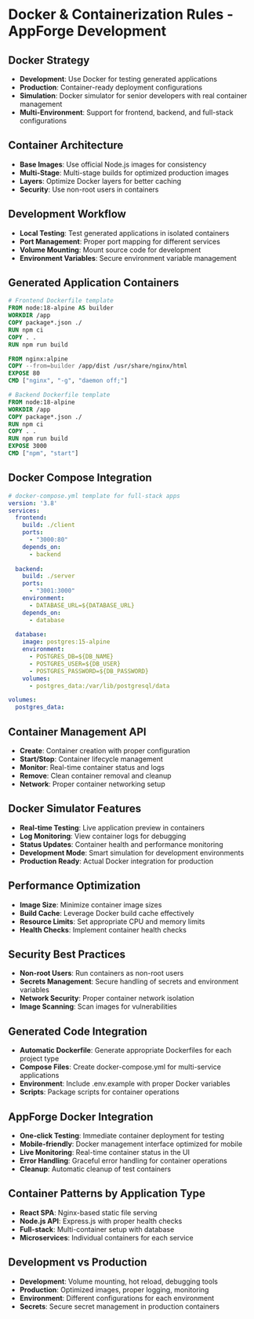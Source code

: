 # Docker & Containerization Rules - AppForge Development

## Docker Strategy
- **Development**: Use Docker for testing generated applications
- **Production**: Container-ready deployment configurations
- **Simulation**: Docker simulator for senior developers with real container management
- **Multi-Environment**: Support for frontend, backend, and full-stack configurations

## Container Architecture
- **Base Images**: Use official Node.js images for consistency
- **Multi-Stage**: Multi-stage builds for optimized production images
- **Layers**: Optimize Docker layers for better caching
- **Security**: Use non-root users in containers

## Development Workflow
- **Local Testing**: Test generated applications in isolated containers
- **Port Management**: Proper port mapping for different services
- **Volume Mounting**: Mount source code for development
- **Environment Variables**: Secure environment variable management

## Generated Application Containers
```dockerfile
# Frontend Dockerfile template
FROM node:18-alpine AS builder
WORKDIR /app
COPY package*.json ./
RUN npm ci
COPY . .
RUN npm run build

FROM nginx:alpine
COPY --from=builder /app/dist /usr/share/nginx/html
EXPOSE 80
CMD ["nginx", "-g", "daemon off;"]
```

```dockerfile
# Backend Dockerfile template
FROM node:18-alpine
WORKDIR /app
COPY package*.json ./
RUN npm ci
COPY . .
RUN npm run build
EXPOSE 3000
CMD ["npm", "start"]
```

## Docker Compose Integration
```yaml
# docker-compose.yml template for full-stack apps
version: '3.8'
services:
  frontend:
    build: ./client
    ports:
      - "3000:80"
    depends_on:
      - backend
  
  backend:
    build: ./server
    ports:
      - "3001:3000"
    environment:
      - DATABASE_URL=${DATABASE_URL}
    depends_on:
      - database
  
  database:
    image: postgres:15-alpine
    environment:
      - POSTGRES_DB=${DB_NAME}
      - POSTGRES_USER=${DB_USER}
      - POSTGRES_PASSWORD=${DB_PASSWORD}
    volumes:
      - postgres_data:/var/lib/postgresql/data

volumes:
  postgres_data:
```

## Container Management API
- **Create**: Container creation with proper configuration
- **Start/Stop**: Container lifecycle management
- **Monitor**: Real-time container status and logs
- **Remove**: Clean container removal and cleanup
- **Network**: Proper container networking setup

## Docker Simulator Features
- **Real-time Testing**: Live application preview in containers
- **Log Monitoring**: View container logs for debugging
- **Status Updates**: Container health and performance monitoring
- **Development Mode**: Smart simulation for development environments
- **Production Ready**: Actual Docker integration for production

## Performance Optimization
- **Image Size**: Minimize container image sizes
- **Build Cache**: Leverage Docker build cache effectively
- **Resource Limits**: Set appropriate CPU and memory limits
- **Health Checks**: Implement container health checks

## Security Best Practices
- **Non-root Users**: Run containers as non-root users
- **Secrets Management**: Secure handling of secrets and environment variables
- **Network Security**: Proper container network isolation
- **Image Scanning**: Scan images for vulnerabilities

## Generated Code Integration
- **Automatic Dockerfile**: Generate appropriate Dockerfiles for each project type
- **Compose Files**: Create docker-compose.yml for multi-service applications
- **Environment**: Include .env.example with proper Docker variables
- **Scripts**: Package scripts for container operations

## AppForge Docker Integration
- **One-click Testing**: Immediate container deployment for testing
- **Mobile-friendly**: Docker management interface optimized for mobile
- **Live Monitoring**: Real-time container status in the UI
- **Error Handling**: Graceful error handling for container operations
- **Cleanup**: Automatic cleanup of test containers

## Container Patterns by Application Type
- **React SPA**: Nginx-based static file serving
- **Node.js API**: Express.js with proper health checks
- **Full-stack**: Multi-container setup with database
- **Microservices**: Individual containers for each service

## Development vs Production
- **Development**: Volume mounting, hot reload, debugging tools
- **Production**: Optimized images, proper logging, monitoring
- **Environment**: Different configurations for each environment
- **Secrets**: Secure secret management in production containers
